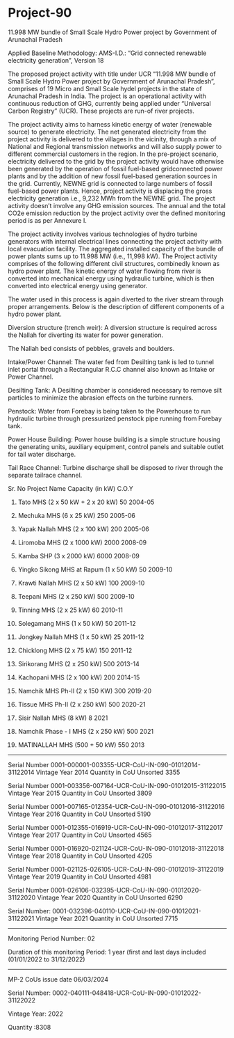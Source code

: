 # Project-90
11.998 MW bundle of Small Scale Hydro Power project by Government of Arunachal Pradesh

Applied Baseline Methodology:
AMS-I.D.: “Grid connected renewable electricity
generation”, Version 18

The proposed project activity with title under UCR “11.998 MW bundle of Small Scale Hydro Power
project by Government of Arunachal Pradesh”, comprises of 19 Micro and Small Scale hydel projects
in the state of Arunachal Pradesh in India. The project is an operational activity with continuous
reduction of GHG, currently being applied under “Universal Carbon Registry” (UCR). These projects
are run-of river projects.

The project activity aims to harness kinetic energy of water (renewable source) to generate electricity.
The net generated electricity from the project activity is delivered to the villages in the vicinity,
through a mix of National and Regional transmission networks and will also supply power to different
commercial customers in the region. In the pre-project scenario, electricity delivered to the grid by
the project activity would have otherwise been generated by the operation of fossil fuel-based gridconnected power plants and by the addition of new fossil fuel-based generation sources in the grid.
Currently, NEWNE grid is connected to large numbers of fossil fuel-based power plants. Hence,
project activity is displacing the gross electricity generation i.e., 9,232 MWh from the NEWNE grid.
The project activity doesn’t involve any GHG emission sources. The annual and the total CO2e
emission reduction by the project activity over the defined monitoring period is as per Annexure I.

The project activity involves various technologies of hydro turbine generators with internal electrical
lines connecting the project activity with local evacuation facility. The aggregated installed capacity
of the bundle of power plants sums up to 11.998 MW (i.e., 11,998 kW).
The Project activity comprises of the following different civil structures, combinedly known as hydro
power plant. The kinetic energy of water flowing from river is converted into mechanical energy
using hydraulic turbine, which is then converted into electrical energy using generator.

The water
used in this process is again diverted to the river stream through proper arrangements.
Below is the description of different components of a hydro power plant.

Diversion structure (trench weir): A diversion structure is required across the Nallah for
diverting its water for power generation.

 The Nallah bed consists of pebbles, gravels and boulders.

Intake/Power Channel: The water fed from Desilting tank is led to tunnel inlet portal through a
Rectangular R.C.C channel also known as Intake or Power Channel.

Desilting Tank: A Desilting chamber is considered necessary to remove silt particles to minimize
the abrasion effects on the turbine runners.

Penstock: Water from Forebay is being taken to the Powerhouse to run hydraulic turbine through
pressurized penstock pipe running from Forebay tank.

Power House Building: Power house building is a simple structure housing the generating units,
auxiliary equipment, control panels and suitable outlet for tail water discharge.

Tail Race Channel: Turbine discharge shall be disposed to river through the separate tailrace
channel.

Sr. No
Project Name Capacity (in kW) C.O.Y
1. Tato MHS (2 x 50 kW + 2 x 20 kW) 50 2004-05

2. Mechuka MHS (6 x 25 kW) 250 2005-06

3.  Yapak Nallah MHS (2 x 100 kW) 200 2005-06
 
4. Liromoba MHS (2 x 1000 kW) 2000 2008-09
 
5. Kamba SHP (3 x 2000 kW) 6000 2008-09
 
6. Yingko Sikong MHS at Rapum (1 x 50 kW) 50 2009-10
 
7. Krawti Nallah MHS (2 x 50 kW) 100 2009-10
 
8. Teepani MHS (2 x 250 kW) 500 2009-10
    
9. Tinning MHS (2 x 25 kW) 60 2010-11
    
10. Solegamang MHS (1 x 50 kW) 50 2011-12
    
11. Jongkey Nallah MHS (1 x 50 kW) 25 2011-12
    
12. Chicklong MHS (2 x 75 kW) 150 2011-12
    
13. Sirikorang MHS (2 x 250 kW) 500 2013-14
    
14. Kachopani MHS (2 x 100 kW) 200 2014-15
    
15. Namchik MHS Ph-II (2 x 150 KW) 300 2019-20
    
16. Tissue MHS Ph-II (2 x 250 kW) 500 2020-21
    
17. Sisir Nallah MHS (8 kW) 8 2021
    
18. Namchik Phase - I MHS (2 x 250 kW) 500 2021
    
19. MATINALLAH MHS (500 + 50 kW) 550 2013

____________

Serial Number
0001-000001-003355-UCR-CoU-IN-090-01012014-31122014
Vintage Year
2014
Quantity in CoU Unsorted
3355

Serial Number
0001-003356-007164-UCR-CoU-IN-090-01012015-31122015
Vintage Year
2015
Quantity in CoU Unsorted
3809

Serial Number
0001-007165-012354-UCR-CoU-IN-090-01012016-31122016
Vintage Year
2016
Quantity in CoU Unsorted
5190

Serial Number
0001-012355-016919-UCR-CoU-IN-090-01012017-31122017
Vintage Year
2017
Quantity in CoU Unsorted
4565

Serial Number
0001-016920-021124-UCR-CoU-IN-090-01012018-31122018
Vintage Year
2018
Quantity in CoU Unsorted
4205

Serial Number
0001-021125-026105-UCR-CoU-IN-090-01012019-31122019
Vintage Year
2019
Quantity in CoU Unsorted
4981

Serial Number
0001-026106-032395-UCR-CoU-IN-090-01012020-31122020
Vintage Year
2020
Quantity in CoU Unsorted
6290

Serial Number: 0001-032396-040110-UCR-CoU-IN-090-01012021-31122021
Vintage Year
2021
Quantity in CoU Unsorted
7715

______________________________
Monitoring Period Number: 02

Duration of this monitoring Period: 1 year (first and last days included (01/01/2022 to 31/12/2022)
________________
MP-2  CoUs issue date 06/03/2024

Serial Number: 0002-040111-048418-UCR-CoU-IN-090-01012022-31122022

Vintage Year: 2022

Quantity :8308

